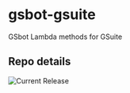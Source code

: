 # gsbot-gsuite
GSbot Lambda methods for GSuite

## Repo details

![Current Release](https://img.shields.io/badge/release-v0.2.34-blue)